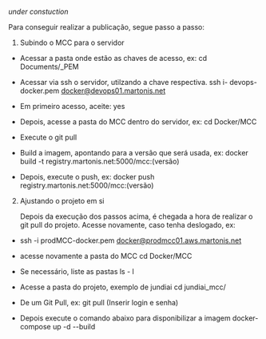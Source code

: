 _under constuction_

Para conseguir realizar a publicação, segue passo a passo:

1. Subindo o MCC para o servidor

- Acessar a pasta onde estão as chaves de acesso, ex:
 cd Documents/_PEM

- Acessar via ssh o servidor, utilzando a chave respectiva.
        ssh i- devops-docker.pem docker@devops01.martonis.net

- Em primeiro acesso, aceite:
            yes
- Depois, acesse a pasta do MCC dentro do servidor, ex:
        cd Docker/MCC

- Execute o git pull

- Build a imagem, apontando para a versão que será usada, ex:
        docker build -t registry.martonis.net:5000/mcc:(versão)

- Depois, execute o push, ex:
        docker push registry.martonis.net:5000/mcc:(versão)
    

2. Ajustando o projeto em si

    Depois da execução dos passos acima, é chegada a hora de realizar o git pull do projeto.
Acesse novamente, caso tenha deslogado, ex:
- ssh -i  prodMCC-docker.pem docker@prodmcc01.aws.martonis.net

- acesse novamente a pasta do MCC
        cd Docker/MCC
- Se necessário, liste as pastas
        ls - l

- Acesse a pasta do projeto, exemplo de jundiai 
cd jundiai_mcc/

- De um Git Pull, ex:
        git pull (Inserir login e senha)

- Depois execute o comando abaixo para disponibilizar a imagem
        docker-compose up -d --build